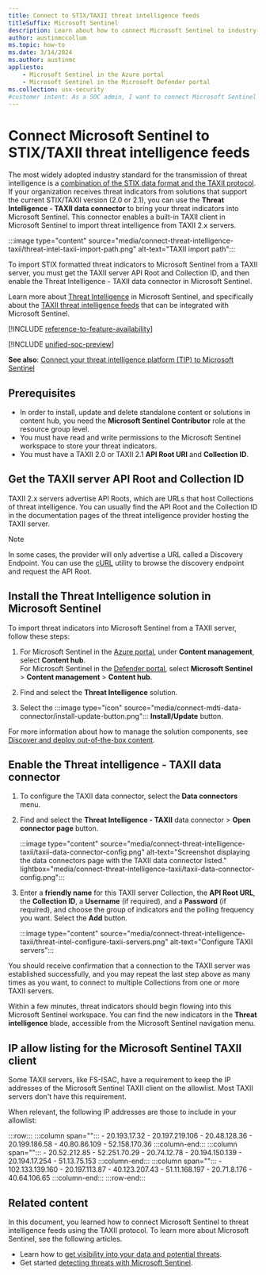 ```yaml
---
title: Connect to STIX/TAXII threat intelligence feeds
titleSuffix: Microsoft Sentinel
description: Learn about how to connect Microsoft Sentinel to industry-standard threat intelligence feeds to import threat indicators.
author: austinmccollum
ms.topic: how-to
ms.date: 3/14/2024
ms.author: austinmc
appliesto:
    - Microsoft Sentinel in the Azure portal
    - Microsoft Sentinel in the Microsoft Defender portal
ms.collection: usx-security
#customer intent: As a SOC admin, I want to connect Microsoft Sentinel to a STIX/TAXII feed to ingest threat intelligence, so I can generate alerts incidents.
---
```


# Connect Microsoft Sentinel to STIX/TAXII threat intelligence feeds

The most widely adopted industry standard for the transmission of threat intelligence is a [combination of the STIX data format and the TAXII protocol](https://oasis-open.github.io/cti-documentation/). If your organization receives threat indicators from solutions that support the current STIX/TAXII version (2.0 or 2.1), you can use the **Threat Intelligence - TAXII data connector** to bring your threat indicators into Microsoft Sentinel. This connector enables a built-in TAXII client in Microsoft Sentinel to import threat intelligence from TAXII 2.x servers.

:::image type="content" source="media/connect-threat-intelligence-taxii/threat-intel-taxii-import-path.png" alt-text="TAXII import path":::

To import STIX formatted threat indicators to Microsoft Sentinel from a TAXII server, you must get the TAXII server API Root and Collection ID, and then enable the Threat Intelligence - TAXII data connector in Microsoft Sentinel.

Learn more about [Threat Intelligence](understand-threat-intelligence.md) in Microsoft Sentinel, and specifically about the [TAXII threat intelligence feeds](threat-intelligence-integration.md#taxii-threat-intelligence-feeds) that can be integrated with Microsoft Sentinel.

[!INCLUDE [reference-to-feature-availability](includes/reference-to-feature-availability.md)]

[!INCLUDE [unified-soc-preview](includes/unified-soc-preview.md)]

**See also**: [Connect your threat intelligence platform (TIP) to Microsoft Sentinel](connect-threat-intelligence-tip.md)

## Prerequisites  
- In order to install, update and delete standalone content or solutions in content hub, you need the **Microsoft Sentinel Contributor** role at the resource group level.
- You must have read and write permissions to the Microsoft Sentinel workspace to store your threat indicators.
- You must have a TAXII 2.0 or TAXII 2.1 **API Root URI** and **Collection ID**.

## Get the TAXII server API Root and Collection ID

TAXII 2.x servers advertise API Roots, which are URLs that host Collections of threat intelligence. You can usually find the API Root and the Collection ID in the documentation pages of the threat intelligence provider hosting the TAXII server. 

> [!NOTE]
> In some cases, the provider will only advertise a URL called a Discovery Endpoint. You can use the [cURL](https://en.wikipedia.org/wiki/CURL) utility to browse the discovery endpoint and request the API Root.

## Install the Threat Intelligence solution in Microsoft Sentinel

To import threat indicators into Microsoft Sentinel from a TAXII server, follow these steps:

1. For Microsoft Sentinel in the [Azure portal](https://portal.azure.com), under **Content management**, select **Content hub**. <br>For Microsoft Sentinel in the [Defender portal](https://security.microsoft.com/), select **Microsoft Sentinel** > **Content management** > **Content hub**.

1. Find and select the **Threat Intelligence** solution.

1. Select the :::image type="icon" source="media/connect-mdti-data-connector/install-update-button.png"::: **Install/Update** button.

For more information about how to manage the solution components, see [Discover and deploy out-of-the-box content](sentinel-solutions-deploy.md).

## Enable the Threat intelligence - TAXII data connector

1. To configure the TAXII data connector, select the **Data connectors** menu. 

1. Find and select the **Threat Intelligence - TAXII** data connector > **Open connector page** button.

    :::image type="content" source="media/connect-threat-intelligence-taxii/taxii-data-connector-config.png" alt-text="Screenshot displaying the data connectors page with the TAXII data connector listed." lightbox="media/connect-threat-intelligence-taxii/taxii-data-connector-config.png":::

1. Enter a **friendly name** for this TAXII server Collection, the **API Root URL**, the **Collection ID**, a **Username** (if required), and a **Password** (if required), and choose the group of indicators and the polling frequency you want. Select the **Add** button.

    :::image type="content" source="media/connect-threat-intelligence-taxii/threat-intel-configure-taxii-servers.png" alt-text="Configure TAXII servers":::
 
You should receive confirmation that a connection to the TAXII server was established successfully, and you may repeat the last step above as many times as you want, to connect to multiple Collections from one or more TAXII servers.

Within a few minutes, threat indicators should begin flowing into this Microsoft Sentinel workspace. You can find the new indicators in the **Threat intelligence** blade, accessible from the Microsoft Sentinel navigation menu.


## IP allow listing for the Microsoft Sentinel TAXII client

Some TAXII servers, like FS-ISAC, have a requirement to keep the IP addresses of the Microsoft Sentinel TAXII client on the allowlist. Most TAXII servers don't have this requirement.

When relevant, the following IP addresses are those to include in your allowlist:


:::row:::
   :::column span="":::
      - 20.193.17.32
      - 20.197.219.106
      - 20.48.128.36
      - 20.199.186.58
      - 40.80.86.109
      - 52.158.170.36
   :::column-end:::
   :::column span="":::
      - 20.52.212.85
      - 52.251.70.29
      - 20.74.12.78
      - 20.194.150.139
      - 20.194.17.254
      - 51.13.75.153
   :::column-end:::
   :::column span="":::
      - 102.133.139.160
      - 20.197.113.87
      - 40.123.207.43
      - 51.11.168.197
      - 20.71.8.176
      - 40.64.106.65
   :::column-end:::
:::row-end:::


## Related content

In this document, you learned how to connect Microsoft Sentinel to threat intelligence feeds using the TAXII protocol. To learn more about Microsoft Sentinel, see the following articles.

- Learn how to [get visibility into your data and potential threats](get-visibility.md).
- Get started [detecting threats with Microsoft Sentinel](./threat-detection.md).
